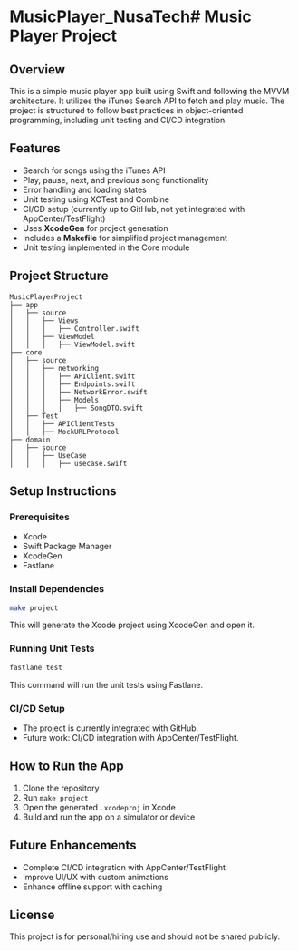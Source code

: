 # MusicPlayer_NusaTech# Music Player Project

## Overview
This is a simple music player app built using Swift and following the MVVM architecture. It utilizes the iTunes Search API to fetch and play music. The project is structured to follow best practices in object-oriented programming, including unit testing and CI/CD integration.

## Features
- Search for songs using the iTunes API
- Play, pause, next, and previous song functionality
- Error handling and loading states
- Unit testing using XCTest and Combine
- CI/CD setup (currently up to GitHub, not yet integrated with AppCenter/TestFlight)
- Uses **XcodeGen** for project generation
- Includes a **Makefile** for simplified project management
- Unit testing implemented in the Core module

## Project Structure
```
MusicPlayerProject
├── app
│   ├── source
│   │   ├── Views
│   │   │   ├── Controller.swift
│   │   ├── ViewModel
│   │   │   ├── ViewModel.swift
├── core
│   ├── source
│   │   ├── networking
│   │   │   ├── APIClient.swift
│   │   │   ├── Endpoints.swift
│   │   │   ├── NetworkError.swift
│   │   │   ├── Models
│   │   │   │   ├── SongDTO.swift
│   ├── Test
│   │   ├── APIClientTests
│   │   ├── MockURLProtocol
├── domain
│   ├── source
│   │   ├── UseCase
│   │   │   ├── usecase.swift
```

## Setup Instructions
### Prerequisites
- Xcode
- Swift Package Manager
- XcodeGen
- Fastlane

### Install Dependencies
```sh
make project
```
This will generate the Xcode project using XcodeGen and open it.

### Running Unit Tests
```sh
fastlane test
```
This command will run the unit tests using Fastlane.

### CI/CD Setup
- The project is currently integrated with GitHub.
- Future work: CI/CD integration with AppCenter/TestFlight.

## How to Run the App
1. Clone the repository
2. Run `make project`
3. Open the generated `.xcodeproj` in Xcode
4. Build and run the app on a simulator or device

## Future Enhancements
- Complete CI/CD integration with AppCenter/TestFlight
- Improve UI/UX with custom animations
- Enhance offline support with caching

## License
This project is for personal/hiring use and should not be shared publicly.


